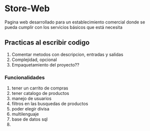 # Store-Web
Pagina web desarrollado para un establecimiento comercial donde se pueda cumplir con los servicios básicos que está necesita
 
 ## Practicas al escribir codigo
 1. Comentar metodos con descripcion, entradas y salidas
 2. Complejidad, opcional
 3. Empaquetamiento del proyecto??
 

### Funcionalidades
1. tener un carrito de compras
2. tener catalogo de productos
3. manejo de usuarios
4. filtros en las busquedas de productos
5. poder elegir divisa 
6. multilenguaje
7. base de datos sql
8. 
